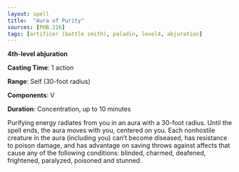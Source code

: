 ```yaml
---
layout: spell
title:  "Aura of Purity"
sources: [PHB.216]
tags: [artificer (battle smith), paladin, level4, abjuration]
---
```


**4th-level abjuration**

**Casting Time**: 1 action

**Range**: Self (30-foot radius)

**Components**: V

**Duration**: Concentration, up to 10 minutes

Purifying energy radiates from you in an aura with a 30-foot radius. Until the spell ends, the aura moves with you, centered on you. Each nonhostile creature in the aura (including you) can’t become diseased, has resistance to poison damage, and has advantage on saving throws against affects that cause any of the following conditions: blinded, charmed, deafened, frightened, paralyzed, poisoned and stunned.
